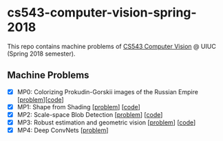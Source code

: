 # cs543-computer-vision-spring-2018
This repo contains machine problems of [CS543 Computer Vision](http://slazebni.cs.illinois.edu/spring18/) @ UIUC (Spring 2018 semester).

## Machine Problems
- [x] MP0: Colorizing Prokudin-Gorskii images of the Russian Empire [[problem](http://slazebni.cs.illinois.edu/spring18/assignment0.html)][[code](MP0)]
- [x] MP1: Shape from Shading [[problem](http://slazebni.cs.illinois.edu/spring18/assignment1_py.html)] [[code](MP1)]
- [x] MP2: Scale-space Blob Detection [[problem](http://slazebni.cs.illinois.edu/spring18/assignment2_py.html)] [[code](MP2)]
- [x] MP3: Robust estimation and geometric vision [[problem](http://slazebni.cs.illinois.edu/spring18/assignment3.html)] [[code](MP3)]
- [x] MP4: Deep ConvNets [[problem](https://www.kaggle.com/c/sp18-cs543-uiuc#)]